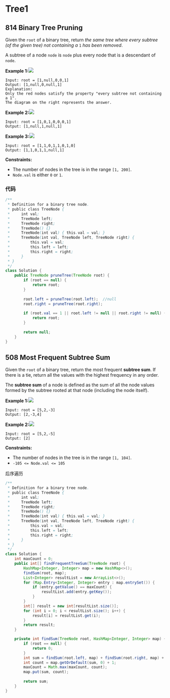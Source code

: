 # Tree1

## 814 Binary Tree Pruning

Given the `root` of a binary tree, return _the same tree where every subtree \(of the given tree\) not containing a_ `1` _has been removed_.

A subtree of a node `node` is `node` plus every node that is a descendant of `node`.

**Example 1:**![](https://s3-lc-upload.s3.amazonaws.com/uploads/2018/04/06/1028_2.png)

```text
Input: root = [1,null,0,0,1]
Output: [1,null,0,null,1]
Explanation: 
Only the red nodes satisfy the property "every subtree not containing a 1".
The diagram on the right represents the answer.
```

**Example 2:**![](https://s3-lc-upload.s3.amazonaws.com/uploads/2018/04/06/1028_1.png)

```text
Input: root = [1,0,1,0,0,0,1]
Output: [1,null,1,null,1]
```

**Example 3:**![](https://s3-lc-upload.s3.amazonaws.com/uploads/2018/04/05/1028.png)

```text
Input: root = [1,1,0,1,1,0,1,0]
Output: [1,1,0,1,1,null,1]
```

**Constraints:**

* The number of nodes in the tree is in the range `[1, 200]`.
* `Node.val` is either `0` or `1`.

### 代码

```java
/**
 * Definition for a binary tree node.
 * public class TreeNode {
 *     int val;
 *     TreeNode left;
 *     TreeNode right;
 *     TreeNode() {}
 *     TreeNode(int val) { this.val = val; }
 *     TreeNode(int val, TreeNode left, TreeNode right) {
 *         this.val = val;
 *         this.left = left;
 *         this.right = right;
 *     }
 * }
 */
class Solution {
    public TreeNode pruneTree(TreeNode root) {
        if (root == null) {
            return root;
        }
        
        root.left = pruneTree(root.left);  //null
        root.right = pruneTree(root.right);
        
        if (root.val == 1 || root.left != null || root.right != null) {
            return root;
        }
        
        return null;
    }
}
```

## 508 Most Frequent Subtree Sum

Given the `root` of a binary tree, return the most frequent **subtree sum**. If there is a tie, return all the values with the highest frequency in any order.

The **subtree sum** of a node is defined as the sum of all the node values formed by the subtree rooted at that node \(including the node itself\).

**Example 1:**![](https://assets.leetcode.com/uploads/2021/04/24/freq1-tree.jpg)

```text
Input: root = [5,2,-3]
Output: [2,-3,4]
```

**Example 2:**![](https://assets.leetcode.com/uploads/2021/04/24/freq2-tree.jpg)

```text
Input: root = [5,2,-5]
Output: [2]
```

**Constraints:**

* The number of nodes in the tree is in the range `[1, 104]`.
* `-105 <= Node.val <= 105`

后序遍历

```java
/**
 * Definition for a binary tree node.
 * public class TreeNode {
 *     int val;
 *     TreeNode left;
 *     TreeNode right;
 *     TreeNode() {}
 *     TreeNode(int val) { this.val = val; }
 *     TreeNode(int val, TreeNode left, TreeNode right) {
 *         this.val = val;
 *         this.left = left;
 *         this.right = right;
 *     }
 * }
 */
class Solution {
    int maxCount = 0;
    public int[] findFrequentTreeSum(TreeNode root) {
        HashMap<Integer, Integer> map = new HashMap<>();
        findSum(root, map);
        List<Integer> resultList = new ArrayList<>();
        for (Map.Entry<Integer, Integer> entry : map.entrySet()) {
            if (entry.getValue() == maxCount) {
                resultList.add(entry.getKey());
            }
        }
        int[] result = new int[resultList.size()];
        for (int i = 0; i < resultList.size(); i++) {
            result[i] = resultList.get(i);
        }
        return result;
    }

    private int findSum(TreeNode root, HashMap<Integer, Integer> map) {
        if (root == null) {
            return 0;
        }
        int sum = findSum(root.left, map) + findSum(root.right, map) + root.val;
        int count = map.getOrDefault(sum, 0) + 1;
        maxCount = Math.max(maxCount, count);
        map.put(sum, count);
        
        return sum;
    }
}
```

